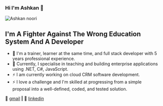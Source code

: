 ### Hi I'm Ashkan 👋

![Ashkan noori](https://ashkannooridev.com/newsImage/news-9549e0b79e.jpg)

## I'm A Fighter Against The Wrong Education System And A Developer

- 🌱 I'm a trainer, learner at the same time, and full stack developer with 5 years professional experience.
- 👯 Currently, I specialise in teaching and building enterprise applications using .NET, C#, JavaScript.
- ⚡ I am currently working on cloud CRM software development.
- ⚡ I love a challenge and I'm skilled at progressing from a simple proposal into a well-defined, coded, and tested solution.

📧 [gmail][gmail] **|** 
👔 [linkedin][linkedin]

[gmail]: mailto:ashkandeveloper11@gmail.com
[linkedin]: https://linkedin.com/in/ashkannoori
